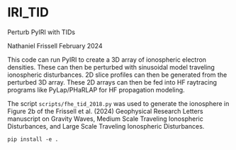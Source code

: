 # IRI_TID
Perturb PyIRI with TIDs

Nathaniel Frissell
February 2024

This code can run PyIRI to create a 3D array of ionospheric electron densities. These can then be perturbed with sinusoidal model traveling ionospheric disturbances. 2D slice profiles can then be generated from the perturbed 3D array. These 2D arrays can then be fed into HF raytracing programs like PyLap/PHaRLAP for HF propagation modeling.

The script ```scripts/fhe_tid_2018.py``` was used to generate the ionosphere in Figure 2b of the Frissell et al. (2024) Geophysical Research Letters manuscript on Gravity Waves, Medium Scale Traveling Ionospheric Disturbances, and Large Scale Traveling Ionospheric Disturbances.

``pip install -e .``
